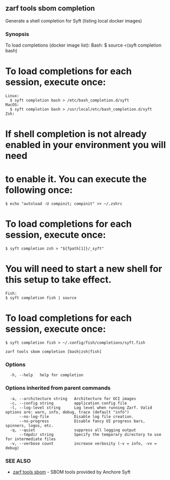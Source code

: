 ## zarf tools sbom completion

Generate a shell completion for Syft (listing local docker images)

### Synopsis

To load completions (docker image list):
	Bash:
	$ source <(syft completion bash)
# To load completions for each session, execute once:
	Linux:
	  $ syft completion bash > /etc/bash_completion.d/syft
	MacOS:
	  $ syft completion bash > /usr/local/etc/bash_completion.d/syft
	Zsh:
# If shell completion is not already enabled in your environment you will need
# to enable it.  You can execute the following once:
	$ echo "autoload -U compinit; compinit" >> ~/.zshrc
# To load completions for each session, execute once:
	$ syft completion zsh > "${fpath[1]}/_syft"
# You will need to start a new shell for this setup to take effect.
	Fish:
	$ syft completion fish | source
# To load completions for each session, execute once:
	$ syft completion fish > ~/.config/fish/completions/syft.fish
	

```
zarf tools sbom completion [bash|zsh|fish]
```

### Options

```
  -h, --help   help for completion
```

### Options inherited from parent commands

```
  -a, --architecture string   Architecture for OCI images
  -c, --config string         application config file
  -l, --log-level string      Log level when running Zarf. Valid options are: warn, info, debug, trace (default "info")
      --no-log-file           Disable log file creation.
      --no-progress           Disable fancy UI progress bars, spinners, logos, etc.
  -q, --quiet                 suppress all logging output
      --tmpdir string         Specify the temporary directory to use for intermediate files
  -v, --verbose count         increase verbosity (-v = info, -vv = debug)
```

### SEE ALSO

* [zarf tools sbom](zarf_tools_sbom.md)	 - SBOM tools provided by Anchore Syft

